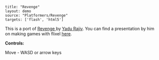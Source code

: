 ```
title: "Revenge"
layout: demo
source: "Platformers/Revenge"
targets: ['flash', 'html5']
```

This is a port of [Revenge ](https://github.com/yadurajiv/revenge)by [Yadu Rajiv](https://github.com/yadurajiv). You can find a presentation by him on making games with flixel [here](http://www.slideshare.net/yadurajiv/making-games-with-flixel).

**Controls:**

Move - WASD or arrow keys